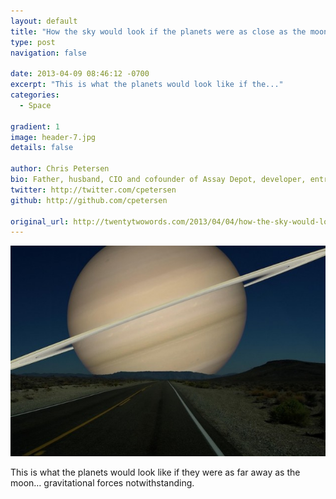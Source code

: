 ```yaml
---
layout: default
title: "How the sky would look if the planets were as close as the moon"
type: post
navigation: false

date: 2013-04-09 08:46:12 -0700
excerpt: "This is what the planets would look like if the..."
categories:
  - Space

gradient: 1
image: header-7.jpg
details: false

author: Chris Petersen
bio: Father, husband, CIO and cofounder of Assay Depot, developer, entrepreneur and technologist.
twitter: http://twitter.com/cpetersen
github: http://github.com/cpetersen

original_url: http://twentytwowords.com/2013/04/04/how-the-sky-would-look-if-the-planets-were-as-close-as-the-moon-8-pictures/
---
```



  ![](/assets/import/d18332db041bbf3b6d5d037bad4c8a2e.jpg) 

 This is what the planets would look like if they were as far away as the moon… gravitational forces notwithstanding.
